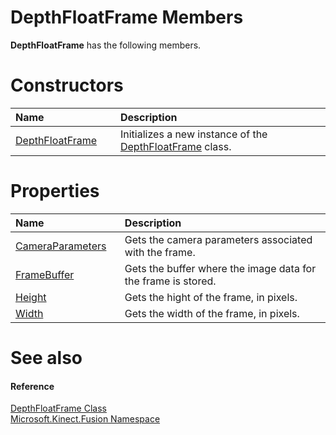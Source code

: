 DepthFloatFrame Members  
=======================  

**DepthFloatFrame** has the following members.  

<span id="publicconstructorsSection"></span>

Constructors  
============  

<table>
<colgroup>
<col width="30%" />
<col width="60%" />
</colgroup>
<thead>
<tr class="header">
<th align="left">Name</th>
<th align="left">Description</th>
</tr>
</thead>
<tbody>
<tr class="odd">
<td align="left"><a href="Constructor.md">DepthFloatFrame</a></td>
<td align="left">Initializes a new instance of the <a href="../DepthFloatFrame_Class.md">DepthFloatFrame</a> class.</td>
</tr>
</tbody>
</table>

<span id="publicpropertiesSection"></span>

Properties  
==========  

<table>
<colgroup>
<col width="30%" />
<col width="60%" />
</colgroup>
<thead>
<tr class="header">
<th align="left">Name</th>
<th align="left">Description</th>
</tr>
</thead>
<tbody>
<tr class="odd">
<td align="left"><a href="Properties/CameraParameters_Property.md">CameraParameters</a></td>
<td align="left">Gets the camera parameters associated with the frame.</td>
</tr>
<tr class="even">
<td align="left"><a href="Properties/FrameBuffer_Property.md">FrameBuffer</a></td>
<td align="left">Gets the buffer where the image data for the frame is stored.</td>
</tr>
<tr class="odd">
<td align="left"><a href="Properties/Height_Property.md">Height</a></td>
<td align="left">Gets the hight of the frame, in pixels.</td>
</tr>
<tr class="even">
<td align="left"><a href="Properties/Width_Property.md">Width</a></td>
<td align="left">Gets the width of the frame, in pixels.</td>
</tr>
</tbody>
</table>

<span id="ID4EK"></span>

See also  
========  

<span id="ID4EM"></span>
#### Reference  

[DepthFloatFrame Class](../DepthFloatFrame_Class.md)  
 [Microsoft.Kinect.Fusion Namespace](../../Kinect.Fusion.md)  



<!--Please do not edit the data in the comment block below.-->
<!--
TOCTitle : DepthFloatFrame Members
RLTitle : DepthFloatFrame Members
KeywordF : Microsoft.Kinect.Fusion.DepthFloatFrame
KeywordF : DepthFloatFrame
KeywordK : DepthFloatFrame class
KeywordK : DepthFloatFrame class, all members
KeywordK : Microsoft.Kinect.Fusion.DepthFloatFrame class
HelpPriority : 1
KeywordA : AllMembers.T:Microsoft.Kinect.Fusion.DepthFloatFrame
AssetID : AllMembers.T:Microsoft.Kinect.Fusion.DepthFloatFrame
Locale : en-us
CommunityContent : 1
TargetOS : Windows
TopicType : kbSyntax
DocSet : K4Wv2
ProjType : K4Wv2Proj
Technology : Kinect for Windows
Product : Kinect for Windows SDK v2
productversion : 20
-->
